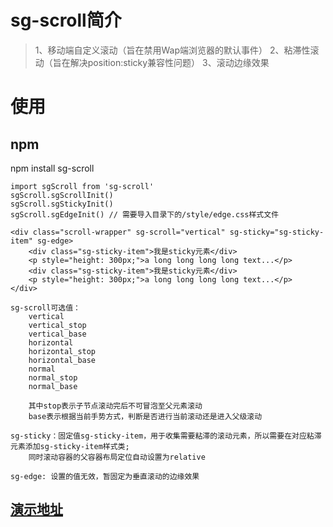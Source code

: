 # sg-scroll简介
> 1、移动端自定义滚动（旨在禁用Wap端浏览器的默认事件）
> 2、粘滞性滚动（旨在解决position:sticky兼容性问题）
> 3、滚动边缘效果

# 使用
## npm
npm install sg-scroll

```
import sgScroll from 'sg-scroll'
sgScroll.sgScrollInit()
sgScroll.sgStickyInit()
sgScroll.sgEdgeInit() // 需要导入目录下的/style/edge.css样式文件

<div class="scroll-wrapper" sg-scroll="vertical" sg-sticky="sg-sticky-item" sg-edge>
    <div class="sg-sticky-item">我是sticky元素</div>
    <p style="height: 300px;">a long long long long text...</p>
    <div class="sg-sticky-item">我是sticky元素</div>
    <p style="height: 300px;">a long long long long text...</p>
</div>
```
```
sg-scroll可选值：
    vertical
    vertical_stop
    vertical_base
    horizontal
    horizontal_stop
    horizontal_base
    normal
    normal_stop
    normal_base

    其中stop表示子节点滚动完后不可冒泡至父元素滚动
    base表示根据当前手势方式，判断是否进行当前滚动还是进入父级滚动

sg-sticky：固定值sg-sticky-item，用于收集需要粘滞的滚动元素，所以需要在对应粘滞元素添加sg-sticky-item样式类;
    同时滚动容器的父容器布局定位自动设置为relative

sg-edge: 设置的值无效，暂固定为垂直滚动的边缘效果
```

## [演示地址](https://www.sghen.cn/vue-test/index.html#/demo/sg-scroll-demo "演示地址")
